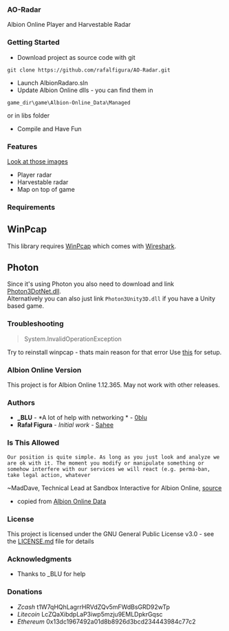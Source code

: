 ### AO-Radar

Albion Online Player and Harvestable Radar

### Getting Started

* Download project as source code with git
```
git clone https://github.com/rafalfigura/AO-Radar.git

```
* Launch AlbionRadaro.sln
* Update Albion Online dlls - you can find them in 
```
game_dir\game\Albion-Online_Data\Managed
```
 or in libs folder
* Compile and Have Fun

### Features
  [Look at those images](https://imgur.com/a/xRBWGvx)
  
  * Player radar
  * Harvestable radar
  * Map on top of game

  
### Requirements


## WinPcap
This library requires [WinPcap](https://www.winpcap.org/) which comes with [Wireshark](https://www.wireshark.org/).

## Photon
Since it's using Photon you also need to download and link [Photon3DotNet.dll](https://www.photonengine.com/sdks#client-csharp).<br />
Alternatively you can also just link `Photon3Unity3D.dll` if you have a Unity based game.


### Troubleshooting

> System.InvalidOperationException 

Try to reinstall winpcap - thats main reason for that error 
Use [this](https://github.com/PcapDotNet/Pcap.Net/wiki/Using-Pcap.Net-in-your-programs) for setup.

### Albion Online Version

This project is for Albion Online 1.12.365. May not work with other releases.

### Authors

* **_BLU** - *A lot of help with networking * - [0blu](https://github.com/0blu)
* **Rafał Figura** - *Initial work* - [Sahee](https://github.com/rafalfigura)

### Is This Allowed
 ```Our position is quite simple. As long as you just look and analyze we are ok with it. The moment you modify or manipulate something or somehow interfere with our services we will react (e.g. perma-ban, take legal action, whatever```

~MadDave, Technical Lead at Sandbox Interactive for Albion Online, [source](https://forum.albiononline.com/index.php/Thread/51604-Is-it-allowed-to-scan-your-internet-trafic-and-pick-up-logs/?postID=512670#post512670)

* copied from [Albion Online Data](https://www.albion-online-data.com/)
### License

This project is licensed under the GNU General Public License v3.0 - see the [LICENSE.md](LICENSE.md) file for details

### Acknowledgments

* Thanks to _BLU for help

### Donations

* *Zcash*	t1W7qHQhLagrrHRVdZQv5mFWdBsGRD92wTp
* *Litecoin*	LcZQaXibdpLaP3iwp5mzju9EMLDpkrGqsc
* *Ethereum*	0x13dc1967492a01d8b8926d3bcd234443984c77c2
